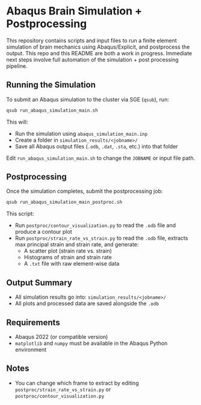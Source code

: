 # Abaqus Brain Simulation + Postprocessing

This repository contains scripts and input files to run a finite element simulation of brain mechanics using Abaqus/Explicit, and postprocess the output. This repo and this README are both a work in progress. Immediate next steps involve full automation of the simulation + post processing pipeline.

## Running the Simulation

To submit an Abaqus simulation to the cluster via SGE (`qsub`), run:

```bash
qsub run_abaqus_simulation_main.sh
```

This will:
- Run the simulation using `abaqus_simulation_main.inp`
- Create a folder in `simulation_results/<jobname>/`
- Save all Abaqus output files (`.odb`, `.dat`, `.sta`, etc.) into that folder

Edit `run_abaqus_simulation_main.sh` to change the `JOBNAME` or input file path.

## Postprocessing

Once the simulation completes, submit the postprocessing job:

```bash
qsub run_abaqus_simulation_main_postproc.sh
```

This script:
- Run `postproc/contour_visualization.py` to read the `.odb` file and produce a contour plot
- Run `postproc/strain_rate_vs_strain.py` to read the `.odb` file, extracts max principal strain and strain rate, and generate:
  - A scatter plot (strain rate vs. strain)
  - Histograms of strain and strain rate
  - A `.txt` file with raw element-wise data

## Output Summary

- All simulation results go into: `simulation_results/<jobname>/`
- All plots and processed data are saved alongside the `.odb`

## Requirements

- Abaqus 2022 (or compatible version)
- `matplotlib` and `numpy` must be available in the Abaqus Python environment

## Notes

- You can change which frame to extract by editing `postproc/strain_rate_vs_strain.py` or `postproc/contour_visualization.py`